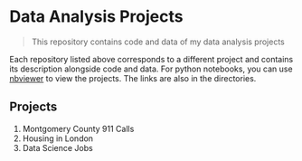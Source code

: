 # Data Analysis Projects
> This repository contains code and data of my data analysis projects

Each repository listed above corresponds to a different project and contains its description alongside code and data. For python notebooks, you can use [nbviewer](https://nbviewer.jupyter.org/) to view the projects. The links are also in the directories.

## Projects

1. Montgomery County 911 Calls
2. Housing in London
3. Data Science Jobs
